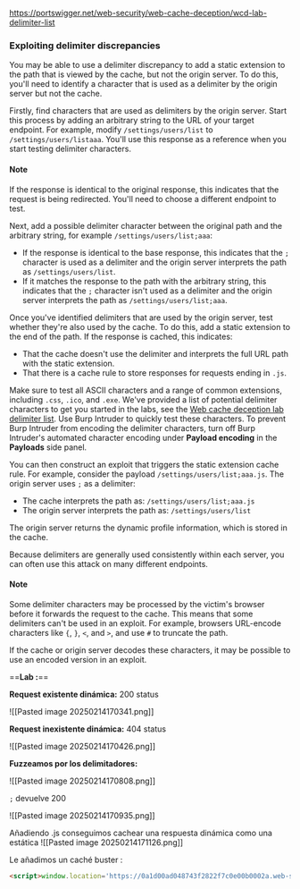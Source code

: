 https://portswigger.net/web-security/web-cache-deception/wcd-lab-delimiter-list

### Exploiting delimiter discrepancies

You may be able to use a delimiter discrepancy to add a static extension to the path that is viewed by the cache, but not the origin server. To do this, you'll need to identify a character that is used as a delimiter by the origin server but not the cache.

Firstly, find characters that are used as delimiters by the origin server. Start this process by adding an arbitrary string to the URL of your target endpoint. For example, modify `/settings/users/list` to `/settings/users/listaaa`. You'll use this response as a reference when you start testing delimiter characters.

#### Note

If the response is identical to the original response, this indicates that the request is being redirected. You'll need to choose a different endpoint to test.

Next, add a possible delimiter character between the original path and the arbitrary string, for example `/settings/users/list;aaa`:

- If the response is identical to the base response, this indicates that the `;` character is used as a delimiter and the origin server interprets the path as `/settings/users/list`.
- If it matches the response to the path with the arbitrary string, this indicates that the `;` character isn't used as a delimiter and the origin server interprets the path as `/settings/users/list;aaa`.

Once you've identified delimiters that are used by the origin server, test whether they're also used by the cache. To do this, add a static extension to the end of the path. If the response is cached, this indicates:

- That the cache doesn't use the delimiter and interprets the full URL path with the static extension.
- That there is a cache rule to store responses for requests ending in `.js`.

Make sure to test all ASCII characters and a range of common extensions, including `.css`, `.ico`, and `.exe`. We've provided a list of potential delimiter characters to get you started in the labs, see the [Web cache deception lab delimiter list](https://portswigger.net/web-security/web-cache-deception/wcd-lab-delimiter-list). Use Burp Intruder to quickly test these characters. To prevent Burp Intruder from encoding the delimiter characters, turn off Burp Intruder's automated character encoding under **Payload encoding** in the **Payloads** side panel.

You can then construct an exploit that triggers the static extension cache rule. For example, consider the payload `/settings/users/list;aaa.js`. The origin server uses `;` as a delimiter:

- The cache interprets the path as: `/settings/users/list;aaa.js`
- The origin server interprets the path as: `/settings/users/list`

The origin server returns the dynamic profile information, which is stored in the cache.

Because delimiters are generally used consistently within each server, you can often use this attack on many different endpoints.

#### Note

Some delimiter characters may be processed by the victim's browser before it forwards the request to the cache. This means that some delimiters can't be used in an exploit. For example, browsers URL-encode characters like `{`, `}`, `<`, and `>`, and use `#` to truncate the path.

If the cache or origin server decodes these characters, it may be possible to use an encoded version in an exploit.

==**Lab :**== 

**Request existente dinámica:** 200 status

![[Pasted image 20250214170341.png]]

**Request inexistente dinámica:** 404 status

![[Pasted image 20250214170426.png]]

**Fuzzeamos por los delimitadores:**

![[Pasted image 20250214170808.png]]

`;` devuelve 200

![[Pasted image 20250214170935.png]]

Añadiendo .js conseguimos cachear una respuesta dinámica como una estática
![[Pasted image 20250214171126.png]]

Le añadimos un caché buster :

```html
<script>window.location='https://0a1d00ad048743f2822f7c0e00b0002a.web-security-academy.net/my-account;ttt.js?cb=1234'</script>
```

